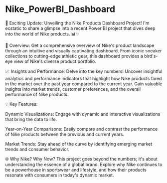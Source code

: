 # Nike_PowerBI_Dashboard
🚀 Exciting Update: Unveiling the Nike Products Dashboard Project! I'm ecstatic to share a glimpse into a recent Power BI project that dives deep into the world of Nike products. 📊✨

👟 Overview: Get a comprehensive overview of Nike's product landscape through an intuitive and visually captivating dashboard. From iconic sneaker collections to cutting-edge athletic gear, this dashboard provides a bird's-eye view of Nike's diverse product portfolio.

📈 Insights and Performance: Delve into the key numbers! Uncover insightful analytics and performance indicators that highlight how Nike products fared in the market over the past year compared to the current year. Gain valuable insights into market trends, customer preferences, and the overall performance of Nike products.

💡 Key Features:

Dynamic Visualizations: Engage with dynamic and interactive visualizations that bring the data to life.

Year-on-Year Comparisons: Easily compare and contrast the performance of Nike products between the previous and current years.

Market Trends: Stay ahead of the curve by identifying emerging market trends and consumer behavior.

🌐 Why Nike? Why Now? This project goes beyond the numbers; it's about understanding the essence of a global brand. Explore why Nike continues to be a powerhouse in sportswear and lifestyle, and how their products resonate with consumers in today's dynamic market.
